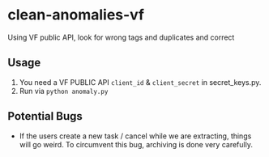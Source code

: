# clean-anomalies-vf
Using VF public API, look for wrong tags and duplicates and correct

## Usage

1. You need a VF PUBLIC API `client_id` & `client_secret` in secret_keys.py. 
2. Run via `python anomaly.py`

## Potential Bugs
 - If the users create a new task / cancel while we are extracting, things will go weird.
   To circumvent this bug, archiving is done very carefully.
